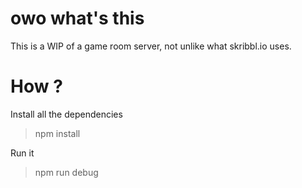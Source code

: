 # owo what's this

This is a WIP of a game room server, not unlike what skribbl.io uses.

# How ?

Install all the dependencies
> npm install

Run it
> npm run debug